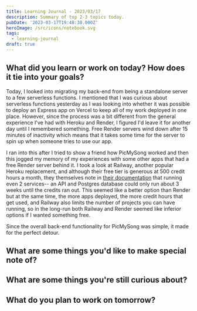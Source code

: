 ```yaml
---
title: Learning Journal - 2023/03/17
description: Summary of top 2-3 topics today.
pubDate: '2023-03-17T19:48:38.000Z'
heroImage: /src/icons/notebook.svg
tags:
  - learning-journal
draft: true
---
```


## What did you learn or work on today? How does it tie into your goals?

Today, I looked into migrating my back-end from being a standalone server to a few serverless functions. I mentioned that I was curious about serverless functions yesterday as I was looking into whether it was possible to deploy an Express app on Vercel to keep all of my work deployed in one place. However, since the process was a bit different from the general experience I've had with Heroku and Render, I figured I'd leave it for another day until I remembered something. Free Render servers wind down after 15 minutes of inactivity which means that it takes some time for the server to spin up when someone tries to use our app.

I ran into this after I tried to show a friend how PicMySong worked and then this jogged my memory of my experiences with some other apps that had a free Render server behind it. I took a look at Railway, another popular Heroku replacement, and although their free tier is generous at 500 credit hours a month, they themselves note in [their documentation](https://docs.railway.app/reference/plans#execution-time-limit "") that running even 2 services-- an API and Postgres database could only run about 3 weeks until the credits ran out. This seemed like a better option than Render but at the same time, the more apps deployed, the more credit hours that get used, and Railway also limits the number of projects you can have running, so in the long-run both Railway and Render seemed like inferior options if I wanted something free.

Since the overall back-end functionality for PicMySong was simple, it made for the perfect detour. 

## What are some things you'd like to make special note of?

## What are some things you're still curious about?

## What do you plan to work on tomorrow?
